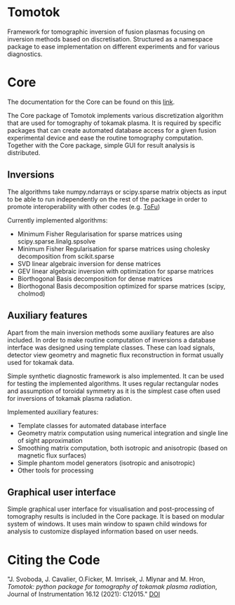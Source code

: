 # Tomotok
Framework for tomographic inversion of fusion plasmas focusing on inversion methods based on discretisation. Structured as a namespace package to ease implementation on different experiments and for various diagnostics.

# Core
The documentation for the Core can be found on this [link](https://tomotok.github.io/documentation/).

The Core package of Tomotok implements various discretization algorithm that are used for tomography of tokamak plasma. 
It is required by specific packages that can create automated database access for a given fusion experimental device and ease the routine tomography computation. 
Together with the Core package, simple GUI for result analysis is distributed.

## Inversions
The algorithms take numpy.ndarrays or scipy.sparse matrix objects as input to be able to run independently on the rest of the package in order to promote interoperability with other codes (e.g. [ToFu](https://tofuproject.github.io/tofu/))

Currently implemented algorithms:
 - Minimum Fisher Regularisation for sparse matrices using scipy.sparse.linalg.spsolve
 - Minimum Fisher Regularisation for sparse matrices using cholesky decomposition from scikit.sparse
 - SVD linear algebraic inversion for dense matrices
 - GEV linear algebraic inversion with optimization for sparse matrices
 - Biorthogonal Basis decomposition for dense matrices
 - Biorthogonal Basis decomposition optimized for sparse matrices (scipy, cholmod)

## Auxiliary features

Apart from the main inversion methods some auxiliary features are also included.
In order to make routine computation of inversions a database interface was designed using template classes. These can load signals, detector view geometry and magnetic flux reconstruction in format usually used for tokamak data.

Simple synthetic diagnostic framework is also implemented. It can be used for testing the implemented algorithms. It uses regular rectangular nodes and assumption of toroidal symmetry as it is the simplest case often used for inversions of tokamak plasma radiation.

Implemented auxiliary features:
 - Template classes for automated database interface
 - Geometry matrix computation using numerical integration and single line of sight approximation
 - Smoothing matrix computation, both isotropic and anisotropic (based on magnetic flux surfaces)
 - Simple phantom model generators (isotropic and anisotropic)
 - Other tools for processing 

## Graphical user interface

Simple graphical user interface for visualisation and post-processing of tomography results is included in the Core package. It is based on modular system of windows. It uses main window to spawn child windows for analysis to customize displayed information based on user needs. 

# Citing the Code

"J. Svoboda, J. Cavalier, O.Ficker, M. Imrisek, J. Mlynar and M. Hron, *Tomotok: python package for tomography of tokamak plasma radiation*, Journal of Instrumentation 16.12 (2021): C12015."
[DOI](https://doi.org/10.1088/1748-0221/16/12/c12015)
